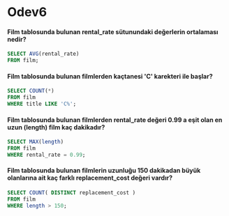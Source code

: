 # Odev6

#### Film tablosunda bulunan rental_rate sütunundaki değerlerin ortalaması nedir?
~~~sql
SELECT AVG(rental_rate) 
FROM film;
~~~
#### Film tablosunda bulunan filmlerden kaçtanesi 'C' karekteri ile başlar?
~~~sql
SELECT COUNT(*) 
FROM film 
WHERE title LIKE 'C%';
~~~
#### Film tablosunda bulunan filmlerden rental_rate değeri 0.99 a eşit olan en uzun (length) film kaç dakikadır?
~~~sql
SELECT MAX(length) 
FROM film 
WHERE rental_rate = 0.99;
~~~
#### Film tablosunda bulunan filmlerin uzunluğu 150 dakikadan büyük olanlarına ait kaç farklı replacement_cost değeri vardır?
~~~sql
SELECT COUNT( DISTINCT replacement_cost )
FROM film 
WHERE length > 150;
~~~